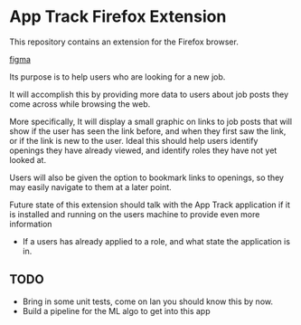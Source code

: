 # App Track Firefox Extension

This repository contains an extension for the Firefox browser.

[figma](https://www.figma.com/design/54LoIqXI6jhnkRd5lZbjKT/Browser-Extension-Main?node-id=27-57&t=BQ73ygnswJM8v4dH-0)

Its purpose is to help users who are looking for a new job.

It will accomplish this by providing more data to users about job posts they come across while browsing the web.

More specifically, It will display a small graphic on links to job posts that will show if the user has seen the link
before, and when they first saw the link, or if the link is new to the user.
Ideal this should help users identify openings they have already viewed, and identify roles they have not yet looked at.

Users will also be given the option to bookmark links to openings, so they may easily navigate to them at a later point.

Future state of this extension should talk with the App Track application if it is installed and running on the users
machine to provide even more information

- If a users has already applied to a role, and what state the application is in.

## TODO

- Bring in some unit tests, come on Ian you should know this by now.
- Build a pipeline for the ML algo to get into this app